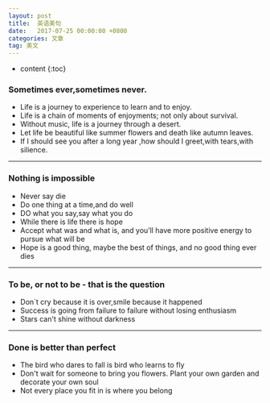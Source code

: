 ```yaml
---
layout: post
title:  英语美句
date:   2017-07-25 00:00:00 +0800
categories: 文章
tag: 美文
---
```




* content
{:toc}




### Sometimes ever,sometimes never.

+ Life is a journey to experience to learn and to enjoy.
+ Life is a chain of moments of enjoyments; not only about survival.
+ Without music, life is a journey through a desert.
+ Let life be beautiful like summer flowers and death like autumn leaves.
+ If I should see you after a long year ,how should I greet,with tears,with silience.

---

### Nothing is impossible
+ Never say die
+ Do one thing at a time,and do well
+ DO what you say,say what you do
+ While there is life there is hope
+ Accept what was and what is, and you’ll have more positive energy to pursue what will be
+ Hope is a good thing, maybe the best of things, and no good thing ever dies

---

### To be, or not to be - that is the question
+ Don`t cry because it is over,smile because it happened
+ Success is going from failure to failure without losing enthusiasm
+ Stars can't shine without darkness


*** 

### Done is better than perfect
+ The bird who dares to fall is bird who learns to fly
+ Don't wait for someone to bring you flowers. Plant your own garden and decorate your own soul
+ Not every place you fit in is where you belong

